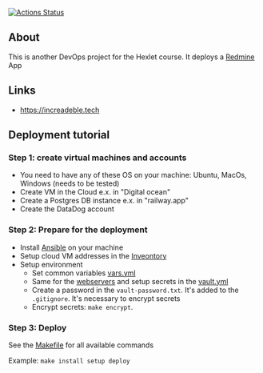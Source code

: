 [![Actions Status](https://github.com/amarynets/devops-for-programmers-project-76/workflows/hexlet-check/badge.svg)](https://github.com/amarynets/devops-for-programmers-project-76/actions)


## About

This is another DevOps project for the Hexlet course. It deploys a [Redmine](https://hub.docker.com/_/redmine) App

## Links

- https://increadeble.tech

## Deployment tutorial

### Step 1: create virtual machines and accounts

- You need to have any of these OS on your machine: Ubuntu, MacOs, Windows (needs to be tested)
- Create VM in the Cloud e.x. in "Digital ocean"
- Create a Postgres DB instance e.x. in "railway.app"
- Create the DataDog account

### Step 2: Prepare for the deployment

- Install [Ansible](https://docs.ansible.com/ansible/latest/installation_guide/intro_installation.html) on your machine
- Setup cloud VM addresses in the [Inveontory](./inventory.ini)
- Setup environment
  - Set common variables [vars.yml](./group_vars/all/vars.yml)
  - Same for the [webservers](./group_vars/webservers) and setup secrets in the [vault.yml](./group_vars/webservers/vault.yml)
  - Create a password in the `vault-password.txt`. It's added to the `.gitignore`. It's necessary to encrypt secrets
  - Encrypt secrets: `make encrypt`.

### Step 3: Deploy
  
See the [Makefile](./Makefile) for all available commands

Example: `make install setup deploy`

